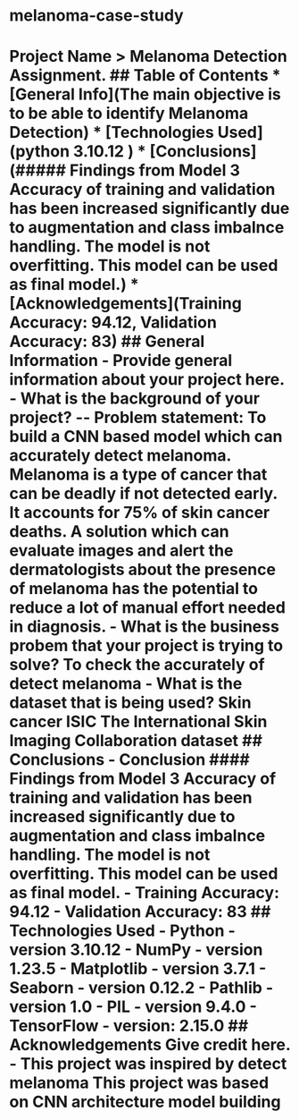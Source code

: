 # melanoma-case-study

# Project Name > Melanoma Detection Assignment. ## Table of Contents * [General Info](The main objective is to be able to identify Melanoma Detection) * [Technologies Used](python 3.10.12 ) * [Conclusions](##### **Findings from Model 3** Accuracy of training and validation has been increased significantly due to augmentation and class imbalnce handling. The model is not overfitting. This model can be used as final model.) * [Acknowledgements](**Training Accuracy:** 94.12, **Validation Accuracy:** 83) ## General Information - Provide general information about your project here. - What is the background of your project? -- Problem statement: To build a CNN based model which can accurately detect melanoma. Melanoma is a type of cancer that can be deadly if not detected early. It accounts for 75% of skin cancer deaths. A solution which can evaluate images and alert the dermatologists about the presence of melanoma has the potential to reduce a lot of manual effort needed in diagnosis. - What is the business probem that your project is trying to solve? To check the accurately of detect melanoma - What is the dataset that is being used? Skin cancer ISIC The International Skin Imaging Collaboration dataset ## Conclusions - Conclusion #### **Findings from Model 3** Accuracy of training and validation has been increased significantly due to augmentation and class imbalnce handling. The model is not overfitting. This model can be used as final model. - **Training Accuracy:** 94.12 - **Validation Accuracy:** 83 ## Technologies Used - Python - version 3.10.12 - NumPy - version 1.23.5 - Matplotlib - version 3.7.1 - Seaborn - version 0.12.2 - Pathlib - version 1.0 - PIL - version 9.4.0 - TensorFlow - version: 2.15.0 ## Acknowledgements Give credit here. - This project was inspired by detect melanoma This project was based on CNN architecture model building
